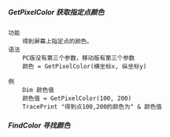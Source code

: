 ##### GetPixelColor 获取指定点颜色
    功能    
        得到屏幕上指定点的颜色。
    语法
        PC版没有第三个参数，移动版有第三个参数
        颜色 = GetPixelColor(横坐标x, 纵坐标y)
    
    例
        Dim 颜色值
        颜色值 = GetPixelColor(100, 200)
        TracePrint "得到点100,200的颜色为" & 颜色值

##### FindColor 寻找颜色
    